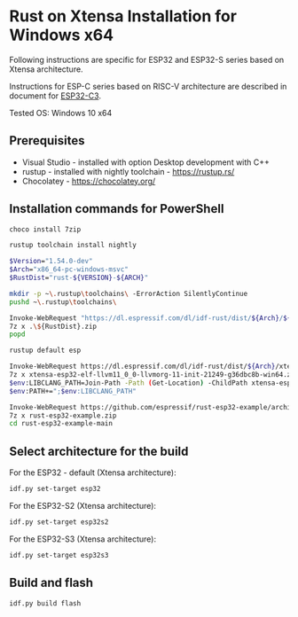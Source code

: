 # Rust on Xtensa Installation for Windows x64

Following instructions are specific for ESP32 and ESP32-S series based on Xtensa architecture.

Instructions for ESP-C series based on RISC-V architecture are described in document for [ESP32-C3](../rust-esp32-example#esp32-c3).

Tested OS: Windows 10 x64

## Prerequisites

- Visual Studio - installed with option Desktop development with C++
- rustup - installed with nightly toolchain - https://rustup.rs/
- Chocolatey - https://chocolatey.org/

## Installation commands for PowerShell

```sh
choco install 7zip

rustup toolchain install nightly

$Version="1.54.0-dev"
$Arch="x86_64-pc-windows-msvc"
$RustDist="rust-${VERSION}-${ARCH}"

mkdir -p ~\.rustup\toolchains\ -ErrorAction SilentlyContinue
pushd ~\.rustup\toolchains\

Invoke-WebRequest "https://dl.espressif.com/dl/idf-rust/dist/${Arch}/${RustDist}.zip" -OutFile "${RustDist}.zip"
7z x .\${RustDist}.zip
popd

rustup default esp

Invoke-WebRequest https://dl.espressif.com/dl/idf-rust/dist/${Arch}/xtensa-esp32-elf-llvm11_0_0-llvmorg-11-init-21249-g36dbc8b-win64.zip -OutFile xtensa-esp32-elf-llvm11_0_0-llvmorg-11-init-21249-g36dbc8b-win64.zip
7z x xtensa-esp32-elf-llvm11_0_0-llvmorg-11-init-21249-g36dbc8b-win64.zip
$env:LIBCLANG_PATH=Join-Path -Path (Get-Location) -ChildPath xtensa-esp32-elf-clang\bin
$env:PATH+=";$env:LIBCLANG_PATH"

Invoke-WebRequest https://github.com/espressif/rust-esp32-example/archive/refs/heads/main.zip -OutFile rust-esp32-example.zip
7z x rust-esp32-example.zip
cd rust-esp32-example-main
```

## Select architecture for the build

For the ESP32 - default (Xtensa architecture):

```sh
idf.py set-target esp32
```

For the ESP32-S2 (Xtensa architecture):

```sh
idf.py set-target esp32s2
```

For the ESP32-S3 (Xtensa architecture):

```sh
idf.py set-target esp32s3
```

## Build and flash

```sh
idf.py build flash
```
